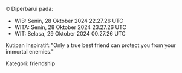 ⏰ Diperbarui pada:
- WIB: Senin, 28 Oktober 2024 22.27.26 UTC
- WITA: Senin, 28 Oktober 2024 23.27.26 UTC
- WIT: Selasa, 29 Oktober 2024 00.27.26 UTC

Kutipan Inspiratif:
"Only a true best friend can protect you from your immortal enemies."


Kategori: friendship

